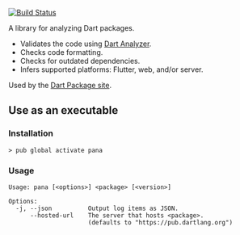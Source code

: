 [![Build Status](https://travis-ci.org/dart-lang/pana.svg?branch=master)](https://travis-ci.org/dart-lang/pana)

A library for analyzing Dart packages.

* Validates the code using [Dart Analyzer](https://www.dartlang.org/tools/analyzer).
* Checks code formatting.
* Checks for outdated dependencies.
* Infers supported platforms: Flutter, web, and/or server.

Used by the [Dart Package site](https://pub.dartlang.org/).

## Use as an executable

### Installation

```console
> pub global activate pana
```

### Usage

```
Usage: pana [<options>] <package> [<version>]

Options:
  -j, --json          Output log items as JSON.
      --hosted-url    The server that hosts <package>.
                      (defaults to "https://pub.dartlang.org")
```

